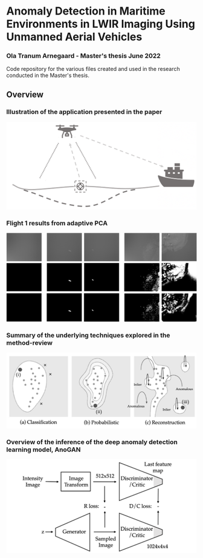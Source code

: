 # Anomaly Detection in Maritime Environments in LWIR Imaging Using Unmanned Aerial Vehicles
### Ola Tranum Arnegaard - Master's thesis June 2022

Code repository for the various files created and used in the research conducted in the Master's thesis.

## Overview

### Illustration of the application presented in the paper
![width=50](./Figures/Application.png)

### Flight 1 results from adaptive PCA
![](./Figures/PCA_Adaptive_Flight1.png)

### Summary of the underlying techniques explored in the method-review
![](./Figures/AD_groups.png)

### Overview of the inference of the deep anomaly detection learning model, AnoGAN
![](./Figures/AnoGAN_inference.png)
